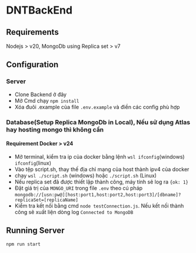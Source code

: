 # DNTBackEnd

## Requirements

Nodejs > v20, MongoDb using Replica set > v7

## Configuration

### Server

- Clone Backend ở đây
- Mở Cmd chạy `npm install`
- Xóa đuôi .example của file `.env.example` và điền các config phù hợp

### Database(Setup Replica MongoDb in Local), Nếu sử dụng Atlas hay hosting mongo thì không cần

#### Requirement Docker > v24

- Mở terminal, kiểm tra ip của docker bằng lệnh `wsl ifconfig`(windows) `ifconfig`(linux)
- Vào tệp script.sh, thay thế địa chỉ mạng của host thành ipv4 của docker
- chạy `wsl ./script.sh` (windows) hoặc `./script.sh` (Linux)
- Nếu replica set đã được thiết lập thành công, máy tính sẽ log ra `{ok: 1}`
- Đặt giá trị của `MONGO_URI` trong file `.env` theo cú pháp `mongodb://[usn:pw@][host:port1,host:port2,host:port3]/[dbname]?replicaSet=[replicaName]`
- Kiểm tra kết nối bằng cmd `node testConnection.js`. Nếu kết nối thành công sẽ xuất liện dòng log `Connected to MongoDB`

## Running Server  

  `npm run start`
